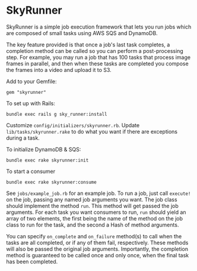SkyRunner
=========

SkyRunner is a simple job execution framework that lets you run jobs which are composed of small tasks using AWS SQS and DynamoDB. 

The key feature provided is that once a job's last task completes, a completion method can be called so you can perform a post-processing step. For example, you may run a job that has 100 tasks that process image frames in parallel, and then when these tasks are completed you compose the frames into a video and upload it to S3.

Add to your Gemfile:

```
gem "skyrunner"
```

To set up with Rails:

```
bundle exec rails g sky_runner:install
```

Customize `config/initializers/skyrunner.rb`. Update `lib/tasks/skyrunner.rake` to do what you want if there are exceptions during a task.

To initialize DynamoDB & SQS:

``
bundle exec rake skyrunner:init
``

To start a consumer

``
bundle exec rake skyrunner:consume
``

See `jobs/example_job.rb` for an example job. To run a job, just call `execute!` on the job, passing any named job arguments you want. The job class should implement the method `run`. This method will get passed the job arguments. For each task you want consumers to run, `run` should yield an array of two elements, the first being the name of the method on the job class to run for the task, and the second a Hash of method arguments.

You can specify `on_complete` and `on_failure` method(s) to call when the tasks are all completed, or if any of them fail, respectively. These methods will also be passed the original job arguments. Importantly, the completion method is guaranteed to be called once and only once, when the final task has been completed.

